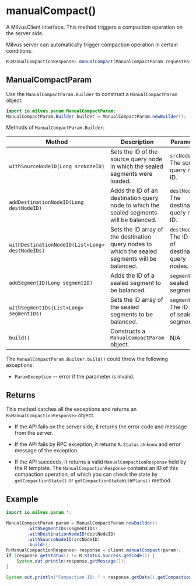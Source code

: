 # manualCompact()

A MilvusClient interface. This method triggers a compaction operation on the server side.

<div class="alert note">
Milvus server can automatically trigger compaction operation in certain conditions.
</div>

```Java
R<ManualCompactionResponse> manualCompact(ManualCompactParam requestParam);
```

## ManualCompactParam

Use the `ManualCompactParam.Builder` to construct a `ManualCompactParam` object.

```Java
import io.milvus.param.ManualCompactParam;
ManualCompactParam.Builder builder = ManualCompactParam.newBuilder();
```

Methods of `ManualCompactParam.Builder`:

| Method                                          | Description                                                  | Parameters                                      |
| ----------------------------------------------- | ------------------------------------------------------------ | ----------------------------------------------- |
| `withSourceNodeID(Long srcNodeID)`              | Sets the ID of the source query node in which the sealed segments were loaded. | `srcNodeID`: The source query node ID.              |
| `addDestinationNodeID(Long destNodeID)`         | Adds the ID of an destination query node to which the sealed segments will be balanced. | `destNodeID`: The destination query node ID.        |
| `withDestinationNodeID(List<Long> destNodeIDs)` | Sets the ID array of the destination query nodes to which the sealed segments will be balanced. | `destNodeIDs`: The ID array of destination query nodes. |
| `addSegmentID(Long segmentID)`                  | Adds the ID of a sealed segment to be balanced.              | `segmentID`: A sealed segment ID.               |
| `withSegmentIDs(List<Long> segmentIDs)`         | Sets the ID array of the sealed segments to be balanced.      | `segmentIDs`: The ID array of sealed segments.      |
| `build()`                                       | Constructs a `ManualCompactParam` object.                    |         N/A                                        |

The `ManualCompactParam.Builder.build()` could throw the following exceptions:

- `ParamException` -- error if the parameter is invalid.

## Returns

This method catches all the exceptions and returns an `R<ManualCompactionResponse>` object.

- If the API fails on the server side, it returns the error code and message from the server.

- If the API fails by RPC exception, it returns `R.Status.Unknow` and error message of the exception.

- If the API succeeds, it returns a valid `ManualCompactionResponse` held by the R template. The `ManualCompactionResponse` contains an ID of this compaction operation, of which you can check the state by `getCompactionState()` or `getCompactionStateWithPlans()` method.

## Example

```Java
import io.milvus.param.*;

ManualCompactParam param = ManualCompactParam.newBuilder()
        .withSegmentIDs(segmentIDs)
        .withDestinationNodeID(destNodeID)
        .withSourceNodeID(srcNodeID)
        .build();
R<ManualCompactionResponse> response = client.manualCompact(param);
if (response.getStatus() != R.Status.Success.getCode()) {
    System.out.println(response.getMessage());
}

System.out.println("Compaction ID: " + response.getData().getCompactionID());
```
